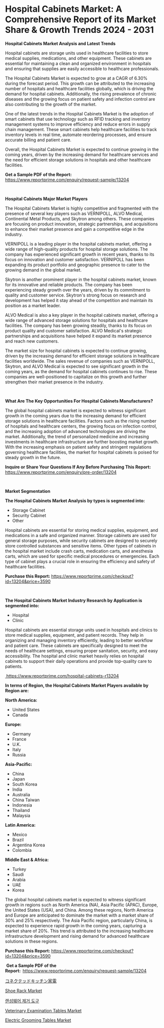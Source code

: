 <p><h1>Hospital Cabinets Market: A Comprehensive Report of its Market Share & Growth Trends 2024 - 2031</h1></p><p><strong>Hospital Cabinets Market Analysis and Latest Trends</strong></p>
<p><p>Hospital cabinets are storage units used in healthcare facilities to store medical supplies, medications, and other equipment. These cabinets are essential for maintaining a clean and organized environment in hospitals and ensuring that supplies are easily accessible to healthcare professionals.</p><p>The Hospital Cabinets Market is expected to grow at a CAGR of 6.30% during the forecast period. This growth can be attributed to the increasing number of hospitals and healthcare facilities globally, which is driving the demand for hospital cabinets. Additionally, the rising prevalence of chronic diseases and the growing focus on patient safety and infection control are also contributing to the growth of the market.</p><p>One of the latest trends in the Hospital Cabinets Market is the adoption of smart cabinets that use technology such as RFID tracking and inventory management systems to improve efficiency and reduce errors in supply chain management. These smart cabinets help healthcare facilities to track inventory levels in real time, automate reordering processes, and ensure accurate billing and patient care.</p><p>Overall, the Hospital Cabinets Market is expected to continue growing in the coming years, driven by the increasing demand for healthcare services and the need for efficient storage solutions in hospitals and other healthcare facilities.</p></p>
<p><strong>Get a Sample PDF of the Report:&nbsp;</strong> <a href="https://www.reportprime.com/enquiry/request-sample/13204">https://www.reportprime.com/enquiry/request-sample/13204</a></p>
<p>&nbsp;</p>
<p><strong>Hospital Cabinets Major Market Players</strong></p>
<p><p>The Hospital Cabinets Market is highly competitive and fragmented with the presence of several key players such as VERNIPOLL, ALVO Medical, Continental Metal Products, and Skytron among others. These companies are focusing on product innovation, strategic partnerships, and acquisitions to enhance their market presence and gain a competitive edge in the industry.</p><p>VERNIPOLL is a leading player in the hospital cabinets market, offering a wide range of high-quality products for hospital storage solutions. The company has experienced significant growth in recent years, thanks to its focus on innovation and customer satisfaction. VERNIPOLL has been expanding its product portfolio and geographic presence to cater to the growing demand in the global market.</p><p>Skytron is another prominent player in the hospital cabinets market, known for its innovative and reliable products. The company has been experiencing steady growth over the years, driven by its commitment to quality and customer service. Skytron's strong focus on research and development has helped it stay ahead of the competition and maintain its position as a market leader.</p><p>ALVO Medical is also a key player in the hospital cabinets market, offering a wide range of advanced storage solutions for hospitals and healthcare facilities. The company has been growing steadily, thanks to its focus on product quality and customer satisfaction. ALVO Medical's strategic partnerships and acquisitions have helped it expand its market presence and reach new customers.</p><p>The market size for hospital cabinets is expected to continue growing, driven by the increasing demand for efficient storage solutions in healthcare facilities worldwide. The sales revenue of companies such as VERNIPOLL, Skytron, and ALVO Medical is expected to see significant growth in the coming years, as the demand for hospital cabinets continues to rise. These companies are well-positioned to capitalize on this growth and further strengthen their market presence in the industry.</p></p>
<p>&nbsp;</p>
<p><strong>What Are The Key Opportunities For Hospital Cabinets Manufacturers?</strong></p>
<p><p>The global hospital cabinets market is expected to witness significant growth in the coming years due to the increasing demand for efficient storage solutions in healthcare facilities. Factors such as the rising number of hospitals and healthcare centers, the growing focus on infection control, and the increasing adoption of advanced technologies are driving the market. Additionally, the trend of personalized medicine and increasing investments in healthcare infrastructure are further boosting market growth. With the increasing emphasis on patient safety and stringent regulations governing healthcare facilities, the market for hospital cabinets is poised for steady growth in the future.</p></p>
<p><strong>Inquire or Share Your Questions If Any Before Purchasing This Report:</strong> <a href="https://www.reportprime.com/enquiry/pre-order/13204">https://www.reportprime.com/enquiry/pre-order/13204</a></p>
<p>&nbsp;</p>
<p><strong>Market Segmentation</strong></p>
<p><strong>The Hospital Cabinets Market Analysis by types is segmented into:</strong></p>
<p><ul><li>Storage Cabinet</li><li>Security Cabinet</li><li>Other</li></ul></p>
<p><p>Hospital cabinets are essential for storing medical supplies, equipment, and medications in a safe and organized manner. Storage cabinets are used for general storage purposes, while security cabinets are designed to securely store controlled substances and sensitive items. Other types of cabinets in the hospital market include crash carts, medication carts, and anesthesia carts, which are used for specific medical procedures or emergencies. Each type of cabinet plays a crucial role in ensuring the efficiency and safety of healthcare facilities.</p></p>
<p><strong>Purchase this Report:&nbsp;</strong><a href="https://www.reportprime.com/checkout?id=13204&price=3590">https://www.reportprime.com/checkout?id=13204&price=3590</a></p>
<p>&nbsp;</p>
<p><strong>The Hospital Cabinets Market Industry Research by Application is segmented into:</strong></p>
<p><ul><li>Hospital</li><li>Clinic</li></ul></p>
<p><p>Hospital cabinets are essential storage units used in hospitals and clinics to store medical supplies, equipment, and patient records. They help in organizing and managing inventory efficiently, leading to better workflow and patient care. These cabinets are specifically designed to meet the needs of healthcare settings, ensuring proper sanitation, security, and easy accessibility. The hospital and clinic market heavily relies on hospital cabinets to support their daily operations and provide top-quality care to patients.</p></p>
<p><a href="https://www.reportprime.com/hospital-cabinets-r13204">&nbsp;https://www.reportprime.com/hospital-cabinets-r13204</a></p>
<p><strong>In terms of Region, the Hospital Cabinets Market Players available by Region are:</strong></p>
<p>
    <p> <strong> North America: </strong>
        <ul>
            <li>United States</li>
            <li>Canada</li>
        </ul>
        </p> 
    <p> <strong> Europe: </strong>
        <ul>
            <li>Germany</li>
            <li>France</li>
            <li>U.K.</li>
            <li>Italy</li>
            <li>Russia</li>
        </ul>
        </p> 
    <p> <strong> Asia-Pacific: </strong>
        <ul>
            <li>China</li>
            <li>Japan</li>
            <li>South Korea</li>
            <li>India</li>
            <li>Australia</li>
            <li>China Taiwan</li>
            <li>Indonesia</li>
            <li>Thailand</li>
            <li>Malaysia</li>
        </ul>
        </p> 
    <p> <strong> Latin America: </strong>
        <ul>
            <li>Mexico</li>
            <li>Brazil</li>
            <li>Argentina Korea</li>
            <li>Colombia</li>
        </ul>
        </p> 
    <p> <strong> Middle East & Africa: </strong>
        <ul>
            <li>Turkey</li>
            <li>Saudi</li>
            <li>Arabia</li>
            <li>UAE</li>
            <li>Korea</li>
        </ul>
    </p>
    </p>
<p><p>The global hospital cabinets market is expected to witness significant growth in regions such as North America (NA), Asia Pacific (APAC), Europe, the United States (USA), and China. Among these regions, North America and Europe are anticipated to dominate the market with a market share of 30% and 25% respectively. The Asia Pacific region, particularly China, is expected to experience rapid growth in the coming years, capturing a market share of 20%. This trend is attributed to the increasing healthcare infrastructure development and rising demand for advanced healthcare solutions in these regions.</p></p>
<p><strong>Purchase this Report: </strong><a href="https://www.reportprime.com/checkout?id=13204&price=3590">https://www.reportprime.com/checkout?id=13204&price=3590</a></p>
<p>&nbsp;<strong>Get a Sample PDF of the Report:&nbsp;&nbsp;</strong><a href="https://www.reportprime.com/enquiry/request-sample/13204">https://www.reportprime.com/enquiry/request-sample/13204</a></p>
<p><strong></strong></p>
<p><p><a href="https://github.com/charm854/Market-Research-Report-List-1/blob/main/925793876711.md">コネクテッドキッチン家電</a></p><p><a href="https://issuu.com/reportprime-2/docs/shoe-rack-market-size-2030.pptx">Shoe Rack Market</a></p><p><a href="https://github.com/iansanftyord09878/Market-Research-Report-List-1/blob/main/647541672545.md">랜섬웨어 제거 도구</a></p><p><a href="https://github.com/yemakinde/Market-Research-Report-List-2/blob/main/veterinary-examination-tables-market.md">Veterinary Examination Tables Market</a></p><p><a href="https://github.com/Alonsoolds3wq1d81czn8rbol/Market-Research-Report-List-2/blob/main/electric-grooming-tables-market.md">Electric Grooming Tables Market</a></p></p>